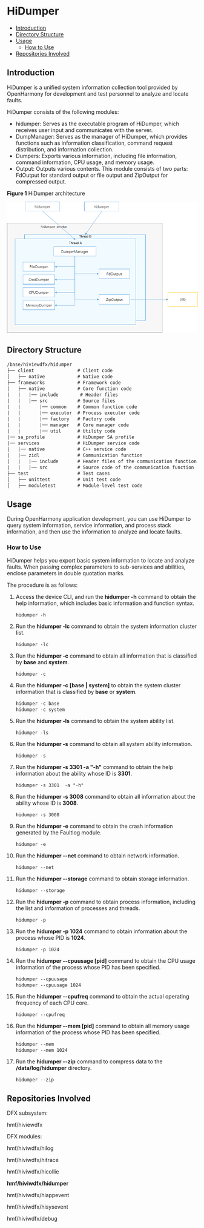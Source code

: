 # HiDumper<a name="EN-US_TOPIC_0000001116225437"></a>

  - [Introduction](#section11660541593)
  - [Directory Structure](#section161941989596)
  - [Usage](#section1312121216216)
    - [How to Use](#section129654513264)
  - [Repositories Involved](#section1371113476307)

## Introduction<a name="section11660541593"></a>

HiDumper is a unified system information collection tool provided by OpenHarmony for development and test personnel to analyze and locate faults.

HiDumper consists of the following modules:

-   hidumper: Serves as the executable program of HiDumper, which receives user input and communicates with the server.
-   DumpManager: Serves as the manager of HiDumper, which provides functions such as information classification, command request distribution, and information collection.
-   Dumpers: Exports various information, including file information, command information, CPU usage, and memory usage.
-   Output: Outputs various contents. This module consists of two parts: FdOutput for standard output or file output and ZipOutput for compressed output.

**Figure 1** HiDumper architecture

![](figures/en-us_image_0000001116226343.png)

## Directory Structure<a name="section161941989596"></a>

```
/base/hiviewdfx/hidumper
├── client                # Client code
│   ├── native            # Native code
├── frameworks            # Framework code
│   ├── native            # Core function code
|   |   |── include        # Header files
|   |   |── src           # Source files
|   |       |── common    # Common function code
|   |       |── executor  # Process executor code
|   |       |── factory   # Factory code
|   |       |── manager   # Core manager code
|   |       |── util      # Utility code
|── sa_profile            # HiDumper SA profile
|── services              # HiDumper service code
|   |── native            # C++ service code
|   |── zidl              # Communication function
|   |   |── include       # Header files of the communication function
|   |   |── src           # Source code of the communication function
├── test                  # Test cases
│   ├── unittest          # Unit test code
│   ├── moduletest        # Module-level test code
```

## Usage<a name="section1312121216216"></a>

During OpenHarmony application development, you can use HiDumper to query system information, service information, and process stack information, and then use the information to analyze and locate faults.


### How to Use<a name="section129654513264"></a>

HiDumper helps you export basic system information to locate and analyze faults. When passing complex parameters to sub-services and abilities, enclose parameters in double quotation marks.

The procedure is as follows:

1.  Access the device CLI, and run the **hidumper -h** command to obtain the help information, which includes basic information and function syntax.

    ```
    hidumper -h
    ```

2.  Run the **hidumper -lc** command to obtain the system information cluster list.

    ```
    hidumper -lc
    ```

3.  Run the **hidumper -c** command to obtain all information that is classified by **base** and **system**.

    ```
    hidumper -c
    ```

4.  Run the **hidumper -c [base | system]** to obtain the system cluster information that is classified by **base** or **system**.

    ```
    hidumper -c base
    hidumper -c system
    ```

5.  Run the **hidumper -ls** command to obtain the system ability list.

    ```
    hidumper -ls
    ```

6.  Run the **hidumper -s** command to obtain all system ability information.

    ```
    hidumper -s
    ```

7.  Run the **hidumper -s 3301 -a "-h"** command to obtain the help information about the ability whose ID is **3301**.

    ```
    hidumper -s 3301  -a "-h"
    ```

8.  Run the **hidumper -s 3008** command to obtain all information about the ability whose ID is **3008**.

    ```
    hidumper -s 3008
    ```

9.  Run the **hidumper -e** command to obtain the crash information generated by the Faultlog module.

    ```
    hidumper -e
    ```

10. Run the **hidumper --net** command to obtain network information.

    ```
    hidumper --net
    ```

11. Run the **hidumper --storage** command to obtain storage information.

    ```
    hidumper --storage
    ```
12. Run the **hidumper -p** command to obtain process information, including the list and information of processes and threads.

    ```
    hidumper -p
    ```

13. Run the **hidumper -p 1024** command to obtain information about the process whose PID is **1024**.

    ```
    hidumper -p 1024
    ```

14. Run the **hidumper --cpuusage [pid]** command to obtain the CPU usage information of the process whose PID has been specified.

    ```
    hidumper --cpuusage
    hidumper --cpuusage 1024
    ```

15. Run the **hidumper --cpufreq** command to obtain the actual operating frequency of each CPU core.

    ```
    hidumper --cpufreq
    ```

16. Run the **hidumper --mem [pid]** command to obtain all memory usage information of the process whose PID has been specified.

    ```
    hidumper --mem
    hidumper --mem 1024
    ```

17. Run the **hidumper --zip** command to compress data to the **/data/log/hidumper** directory.

    ```
    hidumper --zip
    ```

## Repositories Involved<a name="section1371113476307"></a>

DFX subsystem:

hmf/hiviewdfx

DFX modules:

hmf/hiviwdfx/hilog

hmf/hiviwdfx/hitrace

hmf/hiviwdfx/hicollie

**hmf/hiviwdfx/hidumper**

hmf/hiviwdfx/hiappevent

hmf/hiviwdfx/hisysevent

hmf/hiviwdfx/debug
